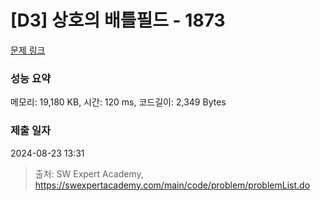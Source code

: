 # [D3] 상호의 배틀필드 - 1873 

[문제 링크](https://swexpertacademy.com/main/code/problem/problemDetail.do?contestProbId=AV5LyE7KD2ADFAXc) 

### 성능 요약

메모리: 19,180 KB, 시간: 120 ms, 코드길이: 2,349 Bytes

### 제출 일자

2024-08-23 13:31



> 출처: SW Expert Academy, https://swexpertacademy.com/main/code/problem/problemList.do